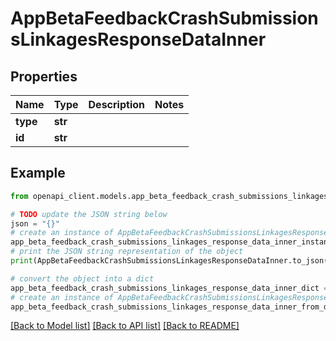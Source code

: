# AppBetaFeedbackCrashSubmissionsLinkagesResponseDataInner


## Properties

Name | Type | Description | Notes
------------ | ------------- | ------------- | -------------
**type** | **str** |  | 
**id** | **str** |  | 

## Example

```python
from openapi_client.models.app_beta_feedback_crash_submissions_linkages_response_data_inner import AppBetaFeedbackCrashSubmissionsLinkagesResponseDataInner

# TODO update the JSON string below
json = "{}"
# create an instance of AppBetaFeedbackCrashSubmissionsLinkagesResponseDataInner from a JSON string
app_beta_feedback_crash_submissions_linkages_response_data_inner_instance = AppBetaFeedbackCrashSubmissionsLinkagesResponseDataInner.from_json(json)
# print the JSON string representation of the object
print(AppBetaFeedbackCrashSubmissionsLinkagesResponseDataInner.to_json())

# convert the object into a dict
app_beta_feedback_crash_submissions_linkages_response_data_inner_dict = app_beta_feedback_crash_submissions_linkages_response_data_inner_instance.to_dict()
# create an instance of AppBetaFeedbackCrashSubmissionsLinkagesResponseDataInner from a dict
app_beta_feedback_crash_submissions_linkages_response_data_inner_from_dict = AppBetaFeedbackCrashSubmissionsLinkagesResponseDataInner.from_dict(app_beta_feedback_crash_submissions_linkages_response_data_inner_dict)
```
[[Back to Model list]](../README.md#documentation-for-models) [[Back to API list]](../README.md#documentation-for-api-endpoints) [[Back to README]](../README.md)


